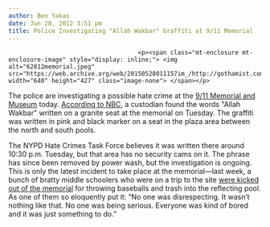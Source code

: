 ```yaml
---
author: Ben Yakas
date: Jun 28, 2012 3:51 pm
title: Police Investigating "Allah Wakbar" Graffiti at 9/11 Memorial
---
```


	
										<p><span class="mt-enclosure mt-enclosure-image" style="display: inline;"> <img alt="62812memorial.jpeg" src="https://web.archive.org/web/20150528011157im_/http://gothamist.com/attachments/byakas/62812memorial.jpeg" width="640" height="427" class="image-none"> </span></p>

<p>The police are investigating a possible hate crime at the <a href="https://web.archive.org/web/20150528011157/http://gothamist.com/tags/911memorial">9/11 Memorial and Museum</a> today. <a href="https://web.archive.org/web/20150528011157/http://www.nbcnewyork.com/news/local/World-Trade-Center-Memorial-Hate-Crimes-Graffiti-160710855.html">According to NBC</a>, a custodian found the words &quot;Allah Wakbar&quot; written on a granite seat at the memorial on Tuesday. The graffiti was written in pink and black marker on a seat in the plaza area between the north and south pools.</p>

<p>The NYPD Hate Crimes Task Force believes it was written there around 10:30 p.m. Tuesday, but that area has no security cams on it. The phrase has since been removed by power wash, but the investigation is ongoing. This is only the latest incident to take place at the memorial&#x2014;last week, a bunch of bratty middle schoolers who were on a trip to the site <a href="https://web.archive.org/web/20150528011157/http://gothamist.com/2012/06/24/little_brats_kicked_out_of_911_memo.php">were kicked out of the memorial</a> for throwing baseballs and trash into the reflecting pool. As one of them so eloquently put it: &#x201C;No one was disrespecting. It wasn&#x2019;t nothing like that. No one was being serious. Everyone was kind of bored and it was just something to do.&#x201D;</p>					
										
									
				
